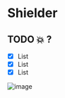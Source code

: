 # Shielder
## TODO :boom: ?
- [X] List
- [X] List
- [X] List

![image](https://user-images.githubusercontent.com/14127736/117282077-05636380-ae6d-11eb-8d86-2882ea5b154d.png)
